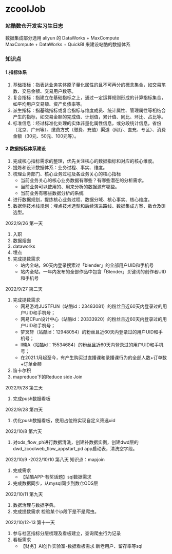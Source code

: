 # zcoolJob
### 站酷数仓开发实习生日志

数据集成部分选用 aliyun 的 DataWorks + MaxCompute  
MaxCompute + DataWorks + QuickBI 来建设站酷的数据体系  
### 知识点
#### 1.指标体系
1. 基础指标：指表达业务实体原子量化属性的且不可再分的概念集合，如交易笔数、交易金额、交易用户数等。
2. 复合指标：指建立在基础指标之上，通过一定运算规则形成的计算指标集合，如平均用户交易额、资产负债率等。
3. 派生指标：指基础指标或复合指标与维度成员、统计属性、管理属性等相结合产生的指标，如交易金额的完成值、计划值，累计值、同比、环比、占比等。
4. 标准信息：经过标准化处理的实体非量化属性信息，或分段统计信息，省份（北京、广州等）、缴费方式（缴费、充值）渠道（网厅、直充、专区）、消费金额（30元、50元、100元等）。
#### 2.数据指标体系建设
1. 完成核心指标需求的整理，优先关注核心的数据指标和对应的核心维度。
2. 提炼和设计数据体系：业务过程、事实、维度。
3. 梳理业务部门、核心业务过程及各业务关心的核心指标
   - 当前业务关心的核心业务数据有哪些？有哪些潜在的分析需求。
   - 当前业务可以使用的、用来分析的数据源有哪些。
   - 当前业务有哪些数据分析的系统
4. 进行数据规划，提炼核心业务过程、数据分域、核心事实、核心维度。
5. 数据侧技术栈规划：埋点技术选型和后续演进路线、数据集成方案、数仓及BI选型。

2022/9/26 第一天
1. 入职
2. 数据烟囱
3. dataworks
4. 埋点
5. 完成提数需求 
   - 站内全站，90天内登录搜索过「blender」的全部用户UID和手机号
   - 站内全站，一年内发布的全部作品中包含「Blender」关键词的创作者UID和手机号
  
2022/9/27 第二天
1. 完成提数需求
   - 网易游戏JUSTFUN（站酷id：23483081）的粉丝且近60天内登录过的用户UID和手机号；
   - 网易CFun设计中心（站酷id：20333920）的粉丝且近60天内登录过的用户UID和手机号；
   - 梦冥轩（站酷id：12948054）的粉丝且近60天内登录过的用户UID和手机号；
   - ll晓A（站酷id：15534684）的粉丝且近60天内登录过的用户UID和手机号；
   - 在2021.1月起至今，有产生购买过直播课和录播课行为的全部人数+订单数+订单金额
2. 笛卡尔积  
3. mapreduce下的Reduce side Join  


2022/9/28 第三天  
1. 完成push数据看板

2022/9/28 第四天  
1. 优化push数据看板，使用占位符实现自定义筛选uid  

2022/10/8 第六天
1. 对ods_flow_ph进行数据清洗，创建补数据实例，创建dwd层的dwd_zcoolweb_flow_appstart_pd app启动表，清洗空字段。  

2022/10/9 -2022/10/10 第八天
知识点：mapjoin  
1. 完成需求
   - 【站酷APP-有奖话题】sql数据需求
2. 完成数据同步，从mysql同步到数仓ODS层

2022/10/11 第九天
1. 数据治理与数据字典。
2. 完成提数需求 检验某个ip段下是不是爬虫。

2022/10/12-13 第十一天
1. 参与社区指标分层梳理及看板建立，查询爬虫行为记录
2. 看板需求
   - 【财务】AI创作实验室-数据看板需求 新老用户、留存率等sql
